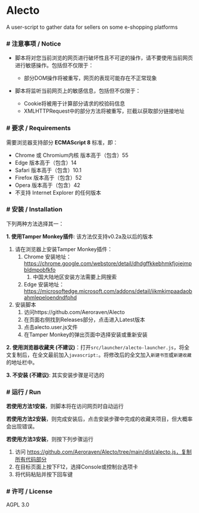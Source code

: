 # Alecto
A user-script to gather data for sellers on some e-shopping platforms


### # 注意事项 / Notice

- 脚本将对您当前浏览的网页进行破坏性且不可逆的操作，请不要使用当前网页进行敏感操作。包括但不仅限于：
   - 部分DOM操作将被重写，网页的表现可能存在不正常现象

- 脚本将监听当前网页上的敏感信息，包括但不仅限于：
   - Cookie将被用于计算部分请求的校验码信息
   - XMLHTTPRequest中的部分方法将被重写，拦截以获取部分链接地址

### # 要求 / Requirements

需要浏览器支持部分 **ECMAScript 8** 标准，即：

- Chrome 或 Chromium内核 版本高于（包含）55 
- Edge 版本高于（包含）14
- Safari 版本高于（包含）10.1
- Firefox 版本高于（包含）52
- Opera 版本高于（包含）42
- 不支持 Internet Explorer 的任何版本


### # 安装 / Installation

下列两种方法选择其一：



**1. 使用Tamper Monkey插件**:  该方法仅支持v0.2a及以后的版本

1. 请在浏览器上安装Tamper Monkey插件：
   1. Chrome 安装地址：https://chrome.google.com/webstore/detail/dhdgffkkebhmkfjojejmpbldmpobfkfo
      1. 中国大陆地区安装方法需要上网搜索
   2. Edge 安装地址：https://microsoftedge.microsoft.com/addons/detail/iikmkjmpaadaobahmlepeloendndfphd
2. 安装脚本
   1. 访问https://github.com/Aeroraven/Alecto
   2. 在页面右侧找到Releases部分，点击进入Latest版本
   3. 点击alecto.user.js文件
   4. 在Tamper Monkey的弹出页面中选择安装或重新安装



**2. 使用浏览器收藏夹 (不建议)**：打开`src/launcher/alecto-launcher.js`，将全文复制后，在全文最前加入`javascript:`。将修改后的全文加入`新建书签`或`新建收藏`的地址栏中。



**3. 不安装 (不建议)**: 其实安装步骤是可选的



### # 运行 / Run

**若使用方法1安装**，则脚本将在访问网页时自动运行

**若使用方法2安装**，则完成安装后，点击安装步骤中完成的收藏夹项目，但大概率会出现错误。

**若使用方法3安装**，则按下列步骤运行

1. 访问 https://github.com/Aeroraven/Alecto/tree/main/dist/alecto.js，复制所有代码部分
2. 在目标页面上按下F12，选择Console或控制台选项卡
3. 将代码粘贴并按下回车键



### # 许可 / License

AGPL 3.0
